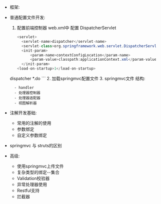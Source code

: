 * 框架:

* 普通配置文件开发:
    1. 配置前端控制器
        web.xml中 配置 DispatcherServlet
        ```java
        <servlet>
          <servlet-name>dispatcher</servlet-name>
          <servlet-class>org.springframework.web.servlet.DispatcherServlet</servlet-class>
          <init-param>
              <param-name>contextConfigLocation</param-name>
              <param-value>classpath:applicationContext.xml</param-value>
          </init-param>
        <load-on-startup>1</load-on-startup>
    </servlet>
    <servlet-mapping>
        <servlet-name>dispatcher</servlet-name>
        <url-pattern>*.do</url-pattern>
    </servlet-mapping>
        ```
    2. 加载springmvc配置文件
    3. springmvc文件 结构:

        - handler
        - 处理器控制器
        - 处理器适配器
        - 视图解析器
* 注解开发基础:
  - 常用的注解的使用
  - 参数绑定
  - 自定义参数绑定
* springmvc 与 struts的区别

* 高级:
  - 使用springmvc上传文件
  - 复杂类型的绑定--集合
  - Validation校验器
  - 异常处理器使用
  - Restful支持
  - 拦截器
